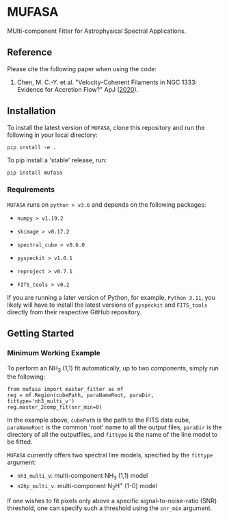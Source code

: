 # MUFASA
MUlti-component Fitter for Astrophysical Spectral Applications.

## Reference

Please cite the following paper when using the code:
1. Chen, M. C.-Y. et al. "Velocity-Coherent Filaments in NGC 1333: Evidence for Accretion Flow?" ApJ ([2020](https://ui.adsabs.harvard.edu/link_gateway/2020ApJ...891...84C/doi:10.3847/1538-4357/ab7378)).

## Installation

To install the latest version of ```MUFASA```, clone this repository and run the following in your local directory:

```
pip install -e .
```

To pip install a 'stable' release, run:
```
pip install mufasa
```
### Requirements

```MUFASA``` runs on ```python > v3.6``` and depends on the following packages:

- ```numpy > v1.19.2```

- ```skimage > v0.17.2```

- ```spectral_cube > v0.6.0```

- ```pyspeckit > v1.0.1```

- ```reproject > v0.7.1```

- ```FITS_tools > v0.2```

If you are running a later version of Python, for example, ```Python 3.11```, you likely will have to install the latest versions of ```pyspeckit``` and  ```FITS_tools``` directly from their respective GitHub repository. 

## Getting Started

### Minimum Working Example

To perform an NH<sub>3</sub> (1,1) fit automatically, up to two components, simply run the following: 

```
from mufasa import master_fitter as mf
reg = mf.Region(cubePath, paraNameRoot, paraDir, fittype='nh3_multi_v')
reg.master_2comp_fit(snr_min=0)
```

In the example above, ```cubePath``` is the path to the FITS data cube, ```paraNameRoot``` is the common 'root' name to all the output files, ```paraDir``` is the directory of all the outputfiles, and ```fittype``` is the name of the line model to be fitted. 

```MUFASA``` currently offers two spectral line models, specified by the ```fittype``` argument:
- ```nh3_multi_v```: multi-component NH<sub>3</sub> (1,1) model
- ```n2hp_multi_v```: multi-component N<sub>2</sub>H<sup>+</sup> (1-0) model

If one wishes to fit pixels only above a specific signal-to-noise-ratio (SNR) threshold, one can specify such a threshold using the ```snr_min``` argument.




